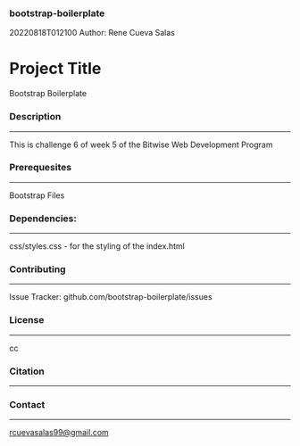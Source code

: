### bootstrap-boilerplate

20220818T012100
Author: Rene Cueva Salas

# Project Title
Bootstrap Boilerplate

### Description
---
This is challenge 6 of week 5 of the Bitwise Web Development Program

### Prerequesites
---
Bootstrap Files

### Dependencies:
---
css/styles.css - for the styling of the index.html

### Contributing
---
Issue Tracker: github.com/bootstrap-boilerplate/issues

### License
---
cc

### Citation
---

### Contact
---
rcuevasalas99@gmail.com
